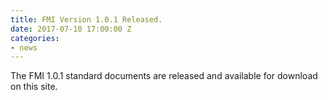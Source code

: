 ```yaml
---
title: FMI Version 1.0.1 Released.
date: 2017-07-10 17:00:00 Z
categories:
- news
---
```


The FMI 1.0.1 standard documents are released and available for download on this site.

